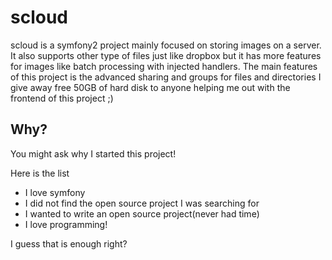 scloud
======
scloud is a symfony2 project mainly focused on storing images on a server.
It also supports other type of files just like dropbox but it has more features for images like batch processing with injected handlers.
The main features of this project is the advanced sharing and groups for files and directories
I give away free 50GB of hard disk to anyone helping me out with the frontend of this project ;)

Why?
-------

You might ask why I started this project!

Here is the list

* I love symfony
* I did not find the open source project I was searching for
* I wanted to write an open source project(never had time)
* I love programming!

I guess that is enough right?